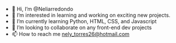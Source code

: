 - 👋 Hi, I’m @Neliarredondo
- 👀 I’m interested in learning and working on exciting new projects. 
- 🌱 I’m currently learning Python, HTML, CSS, and Javascript
- 💞️ I’m looking to collaborate on any front-end dev projects
- 📫 How to reach me nely_torres26@hotmail.com

<!---
Neliarredondo/Neliarredondo is a ✨ special ✨ repository because its `README.md` (this file) appears on your GitHub profile.
You can click the Preview link to take a look at your changes.
--->
